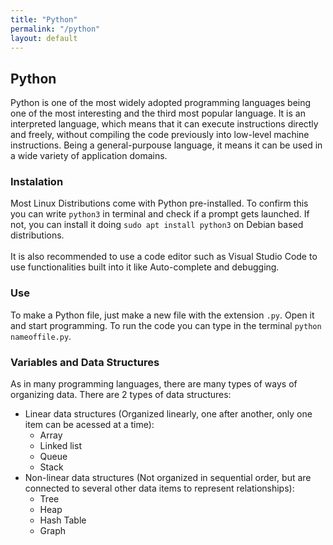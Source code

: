 ```yaml
---
title: "Python"
permalink: "/python"
layout: default
---
```



## Python

Python is one of the most widely adopted programming languages being one of the most interesting and the third most popular language. It is an interpreted language, which means that it can execute instructions directly and freely, without compiling the code previously into low-level machine instructions. Being a general-purpouse language, it means it can be used in a wide variety of application domains.

### Instalation

Most Linux Distributions come with Python pre-installed. To confirm this you can write `python3` in terminal and check if a prompt gets launched. If not, you can install it doing `sudo apt install python3` on Debian based distributions.  
\
It is also recommended to use a code editor such as Visual Studio Code to use functionalities built into it like Auto-complete and debugging.

### Use

To make a Python file, just make a new file with the extension `.py`. Open it and start programming. To run the code you can type in the terminal `python nameoffile.py`.

### Variables and Data Structures

As in many programming languages, there are many types of ways of organizing data. There are 2 types of data structures:  

* Linear data structures (Organized linearly, one after another, only one item can be acessed at a time):
    * Array
    * Linked list
    * Queue
    * Stack  
* Non-linear data structures (Not organized in sequential order, but are connected to several other data items to represent relationships):
    * Tree
    * Heap
    * Hash Table
    * Graph
    
